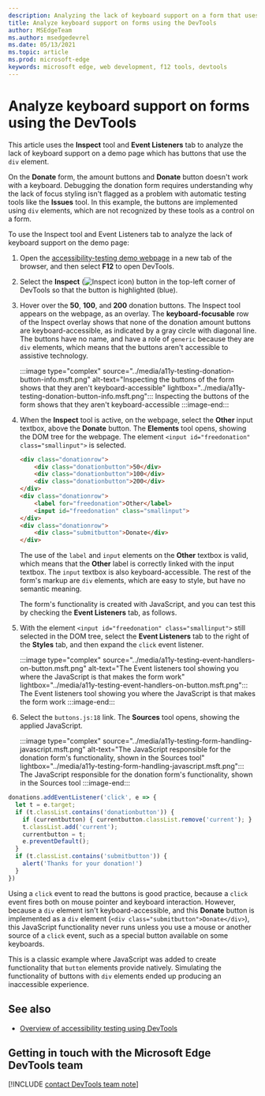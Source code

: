 ```yaml
---
description: Analyzing the lack of keyboard support on a form that uses the div element with the Inspect tool and Event Listeners tab.
title: Analyze keyboard support on forms using the DevTools
author: MSEdgeTeam
ms.author: msedgedevrel
ms.date: 05/13/2021
ms.topic: article
ms.prod: microsoft-edge
keywords: microsoft edge, web development, f12 tools, devtools
---
```

# Analyze keyboard support on forms using the DevTools

This article uses the **Inspect** tool and **Event Listeners** tab to analyze the lack of keyboard support on a demo page which has buttons that use the `div` element.

On the **Donate** form, the amount buttons and **Donate** button doesn't work with a keyboard.  Debugging the donation form requires understanding why the lack of focus styling isn't flagged as a problem with automatic testing tools like the **Issues** tool.  In this example, the buttons are implemented using `div` elements, which are not recognized by these tools as a control on a form.

To use the Inspect tool and Event Listeners tab to analyze the lack of keyboard support on the demo page:

<!-- 1. Inspect tool: Accessibility section: keyboard-focusable row -->

1.  Open the [accessibility-testing demo webpage][DevToolsA11yErrorsDemopage] in a new tab of the browser, and then select **F12** to open DevTools.
    
1.  Select the **Inspect** \(![Inspect icon](../media/inspect-icon.msft.png)\) button in the top-left corner of DevTools so that the button is highlighted (blue).

1.  Hover over the **50**, **100**, and **200** donation buttons.  The Inspect tool appears on the webpage, as an overlay.  The **keyboard-focusable** row of the Inspect overlay shows that none of the donation amount buttons are keyboard-accessible, as indicated by a gray circle with diagonal line.  The buttons have no name, and have a role of `generic` because they are `div` elements, which means that the buttons aren't accessible to assistive technology.

    :::image type="complex" source="../media/a11y-testing-donation-button-info.msft.png" alt-text="Inspecting the buttons of the form shows that they aren't keyboard-accessible" lightbox="../media/a11y-testing-donation-button-info.msft.png":::
        Inspecting the buttons of the form shows that they aren't keyboard-accessible
    :::image-end:::
    
1.  When the **Inspect** tool is active, on the webpage, select the **Other** input textbox, above the **Donate** button.  The **Elements** tool opens, showing the DOM tree for the webpage.  The element `<input id="freedonation" class="smallinput">` is selected.

    ```html
    <div class="donationrow">
        <div class="donationbutton">50</div>
        <div class="donationbutton">100</div>
        <div class="donationbutton">200</div>
    </div>
    <div class="donationrow">
        <label for="freedonation">Other</label>
        <input id="freedonation" class="smallinput">
    </div>
    <div class="donationrow">
        <div class="submitbutton">Donate</div>
    </div>
    ```

    The use of the `label` and `input` elements on the **Other** textbox is valid, which means that the **Other** label is correctly linked with the input textbox.  The `input` textbox is also keyboard-accessible.  The rest of the form's markup are `div` elements, which are easy to style, but have no semantic meaning.

    <!-- 2. Elements tool: Event Listeners tab -->

    The form's functionality is created with JavaScript, and you can test this by checking the **Event Listeners** tab, as follows.

1.  With the element `<input id="freedonation" class="smallinput">` still selected in the DOM tree, select the **Event Listeners** tab to the right of the **Styles** tab, and then expand the `click` event listener.

    :::image type="complex" source="../media/a11y-testing-event-handlers-on-button.msft.png" alt-text="The Event listeners tool showing you where the JavaScript is that makes the form work" lightbox="../media/a11y-testing-event-handlers-on-button.msft.png":::
        The Event listeners tool showing you where the JavaScript is that makes the form work
    :::image-end:::

1.  Select the `buttons.js:18` link.  The **Sources** tool opens, showing the applied JavaScript.

    :::image type="complex" source="../media/a11y-testing-form-handling-javascript.msft.png" alt-text="The JavaScript responsible for the donation form's functionality, shown in the Sources tool" lightbox="../media/a11y-testing-form-handling-javascript.msft.png":::
        The JavaScript responsible for the donation form's functionality, shown in the Sources tool
    :::image-end:::

```javascript
donations.addEventListener('click', e => {
  let t = e.target;
  if (t.classList.contains('donationbutton')) {
    if (currentbutton) { currentbutton.classList.remove('current'); }
    t.classList.add('current');
    currentbutton = t;
    e.preventDefault();
  }
  if (t.classList.contains('submitbutton')) {
    alert('Thanks for your donation!')
  } 
})
```

Using a `click` event to read the buttons is good practice, because a `click` event fires both on mouse pointer and keyboard interaction.  However, because a `div` element isn't keyboard-accessible, and this **Donate** button is implemented as a `div` element (`<div class="submitbutton">Donate</div>`), this JavaScript functionality never runs unless you use a mouse or another source of a `click` event, such as a special button available on some keyboards.

This is a classic example where JavaScript was added to create functionality that `button` elements provide natively.  Simulating the functionality of buttons with `div` elements ended up producing an inaccessible experience.


## See also

*  [Overview of accessibility testing using DevTools](accessibility-testing-in-devtools.md)


## Getting in touch with the Microsoft Edge DevTools team  

[!INCLUDE [contact DevTools team note](../includes/contact-devtools-team-note.md)]  


<!-- links -->
[DevToolsA11yErrorsDemopage]: https://microsoftedge.github.io/DevToolsSamples/a11y-testing/page-with-errors.html "Accessibility-testing demo webpage | GitHub"
